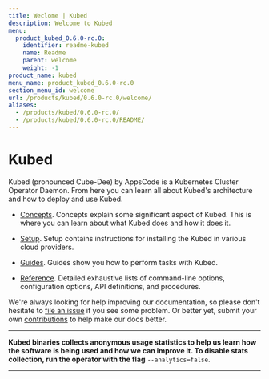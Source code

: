 ```yaml
---
title: Weclome | Kubed
description: Welcome to Kubed
menu:
  product_kubed_0.6.0-rc.0:
    identifier: readme-kubed
    name: Readme
    parent: welcome
    weight: -1
product_name: kubed
menu_name: product_kubed_0.6.0-rc.0
section_menu_id: welcome
url: /products/kubed/0.6.0-rc.0/welcome/
aliases:
  - /products/kubed/0.6.0-rc.0/
  - /products/kubed/0.6.0-rc.0/README/
---
```


# Kubed
Kubed (pronounced Cube-Dee) by AppsCode is a Kubernetes Cluster Operator Daemon. From here you can learn all about Kubed's architecture and how to deploy and use Kubed.

- [Concepts](/products/kubed/0.6.0-rc.0/concepts/). Concepts explain some significant aspect of Kubed. This is where you can learn about what Kubed does and how it does it.

- [Setup](/products/kubed/0.6.0-rc.0/setup/). Setup contains instructions for installing
  the Kubed in various cloud providers.

- [Guides](/products/kubed/0.6.0-rc.0/guides/). Guides show you how to perform tasks with Kubed.

- [Reference](/products/kubed/0.6.0-rc.0/reference/). Detailed exhaustive lists of
command-line options, configuration options, API definitions, and procedures.

We're always looking for help improving our documentation, so please don't hesitate to [file an issue](https://github.com/appscode/kubed/issues/new) if you see some problem. Or better yet, submit your own [contributions](/products/kubed/0.6.0-rc.0/CONTRIBUTING) to help
make our docs better.

---

**Kubed binaries collects anonymous usage statistics to help us learn how the software is being used and how we can improve it. To disable stats collection, run the operator with the flag** `--analytics=false`.

---
